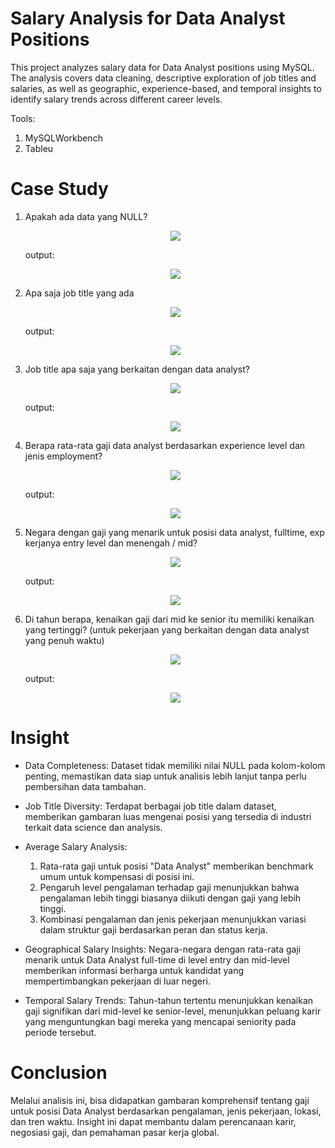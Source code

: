 # Salary Analysis for Data Analyst Positions
This project analyzes salary data for Data Analyst positions using MySQL. The analysis covers data cleaning, descriptive exploration of job titles and salaries, as well as geographic, experience-based, and temporal insights to identify salary trends across different career levels.

Tools:
1. MySQLWorkbench
2. Tableu
   
# Case Study
1. Apakah ada data yang NULL?
   <p align="center">
     <img src="https://github.com/user-attachments/assets/804e6f19-945a-42a3-abac-b9cc6f5473a0">
   </p>
   output:
   <p align="center">
     <img src="https://github.com/user-attachments/assets/5b941c66-d9bb-45e3-81a8-d95b313e9497">
   </p>

2. Apa saja job title yang ada
   <p align="center">
     <img src="https://github.com/user-attachments/assets/7fe7d379-77b2-4327-8b39-1a52a39bb817">
   </p>
   output:
   <p align="center">
     <img src="https://github.com/user-attachments/assets/b145a35d-4372-42ba-a9a8-9763defc2473">
   </p>
   
3. Job title apa saja yang berkaitan dengan data analyst?
   <p align="center">
     <img src="https://github.com/user-attachments/assets/98088173-28ae-48b9-8671-a572fd043425">
   </p>
   output:
   <p align="center">
     <img src="https://github.com/user-attachments/assets/a444b180-28eb-4a82-9198-36ed5e75fe9e">
   </p>

4. Berapa rata-rata gaji data analyst berdasarkan experience level dan jenis employment?
   <p align="center">
     <img src="https://github.com/user-attachments/assets/8d2b8848-6ff0-424f-a358-77ee82c1db6c">
   </p>
   output:
   <p align="center">
     <img src="https://github.com/user-attachments/assets/c008b93f-83fd-4a18-9c36-f33f5e617ff4">
   </p>
   
5. Negara dengan gaji yang menarik untuk posisi data analyst, fulltime, exp kerjanya entry level dan menengah / mid?
   <p align="center">
     <img src="https://github.com/user-attachments/assets/010d108c-a6cd-4e2e-aa08-b7ee1bab8a6d">
   </p>
   output:
   <p align="center">
     <img src="https://github.com/user-attachments/assets/ec38e124-aceb-4a0b-9c00-e8aa6121c3d2" >
   </p>
   
6. Di tahun berapa, kenaikan gaji dari mid ke senior itu memiliki kenaikan yang tertinggi? (untuk pekerjaan yang berkaitan dengan data analyst yang penuh waktu)
   <p align="center">
   <img src="https://github.com/user-attachments/assets/5eff4011-23d8-40f7-9421-574a48a270d3">
   </p>
   output:
   <p align="center">
     <img src="https://github.com/user-attachments/assets/9524aca2-e3c2-4cac-adc0-1b8dbd454706">
   </p>


# Insight
- Data Completeness: Dataset tidak memiliki nilai NULL pada kolom-kolom penting, memastikan data siap untuk analisis lebih lanjut tanpa perlu pembersihan data tambahan.

- Job Title Diversity: Terdapat berbagai job title dalam dataset, memberikan gambaran luas mengenai posisi yang tersedia di industri terkait data science dan analysis.

- Average Salary Analysis:
   1. Rata-rata gaji untuk posisi "Data Analyst" memberikan benchmark umum untuk kompensasi di posisi ini.
   2. Pengaruh level pengalaman terhadap gaji menunjukkan bahwa pengalaman lebih tinggi biasanya diikuti dengan gaji yang lebih tinggi.
   3. Kombinasi pengalaman dan jenis pekerjaan menunjukkan variasi dalam struktur gaji berdasarkan peran dan status kerja.

- Geographical Salary Insights: Negara-negara dengan rata-rata gaji menarik untuk Data Analyst full-time di level entry dan
mid-level memberikan informasi berharga untuk kandidat yang mempertimbangkan pekerjaan di luar negeri.

- Temporal Salary Trends: Tahun-tahun tertentu menunjukkan kenaikan gaji signifikan dari mid-level ke senior-level, menunjukkan peluang karir yang menguntungkan bagi mereka yang mencapai seniority pada periode tersebut.

# Conclusion
Melalui analisis ini, bisa didapatkan gambaran komprehensif tentang gaji untuk posisi Data Analyst berdasarkan pengalaman, jenis pekerjaan, lokasi, dan tren waktu. Insight ini dapat membantu dalam perencanaan karir, negosiasi gaji, dan pemahaman pasar kerja global.

